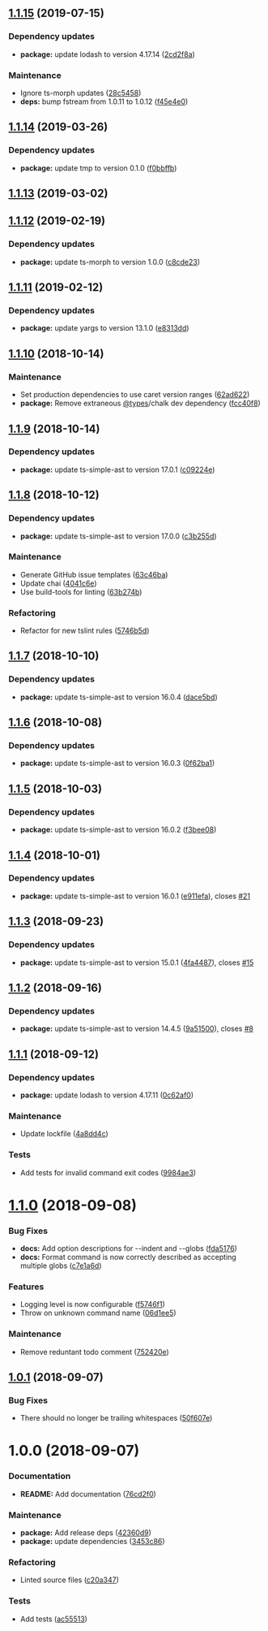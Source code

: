 ## [1.1.15](https://github.com/Alorel/ngx-decorate-preprocessor/compare/1.1.14...1.1.15) (2019-07-15)


### Dependency updates

* **package:** update lodash to version 4.17.14 ([2cd2f8a](https://github.com/Alorel/ngx-decorate-preprocessor/commit/2cd2f8a))


### Maintenance

* Ignore ts-morph updates ([28c5458](https://github.com/Alorel/ngx-decorate-preprocessor/commit/28c5458))
* **deps:** bump fstream from 1.0.11 to 1.0.12 ([f45e4e0](https://github.com/Alorel/ngx-decorate-preprocessor/commit/f45e4e0))

## [1.1.14](https://github.com/Alorel/ngx-decorate-preprocessor/compare/1.1.13...1.1.14) (2019-03-26)


### Dependency updates

* **package:** update tmp to version 0.1.0 ([f0bbffb](https://github.com/Alorel/ngx-decorate-preprocessor/commit/f0bbffb))

## [1.1.13](https://github.com/Alorel/ngx-decorate-preprocessor/compare/1.1.12...1.1.13) (2019-03-02)

## [1.1.12](https://github.com/Alorel/ngx-decorate-preprocessor/compare/1.1.11...1.1.12) (2019-02-19)


### Dependency updates

* **package:** update ts-morph to version 1.0.0 ([c8cde23](https://github.com/Alorel/ngx-decorate-preprocessor/commit/c8cde23))

## [1.1.11](https://github.com/Alorel/ngx-decorate-preprocessor/compare/1.1.10...1.1.11) (2019-02-12)


### Dependency updates

* **package:** update yargs to version 13.1.0 ([e8313dd](https://github.com/Alorel/ngx-decorate-preprocessor/commit/e8313dd))

## [1.1.10](https://github.com/Alorel/ngx-decorate-preprocessor/compare/1.1.9...1.1.10) (2018-10-14)


### Maintenance

* Set production dependencies to use caret version ranges ([62ad622](https://github.com/Alorel/ngx-decorate-preprocessor/commit/62ad622))
* **package:** Remove extraneous [@types](https://github.com/types)/chalk dev dependency ([fcc40f8](https://github.com/Alorel/ngx-decorate-preprocessor/commit/fcc40f8))

## [1.1.9](https://github.com/Alorel/ngx-decorate-preprocessor/compare/1.1.8...1.1.9) (2018-10-14)


### Dependency updates

* **package:** update ts-simple-ast to version 17.0.1 ([c09224e](https://github.com/Alorel/ngx-decorate-preprocessor/commit/c09224e))

## [1.1.8](https://github.com/Alorel/ngx-decorate-preprocessor/compare/1.1.7...1.1.8) (2018-10-12)


### Dependency updates

* **package:** update ts-simple-ast to version 17.0.0 ([c3b255d](https://github.com/Alorel/ngx-decorate-preprocessor/commit/c3b255d))


### Maintenance

* Generate GitHub issue templates ([63c46ba](https://github.com/Alorel/ngx-decorate-preprocessor/commit/63c46ba))
* Update chai ([4041c6e](https://github.com/Alorel/ngx-decorate-preprocessor/commit/4041c6e))
* Use build-tools for linting ([63b274b](https://github.com/Alorel/ngx-decorate-preprocessor/commit/63b274b))


### Refactoring

* Refactor for new tslint rules ([5746b5d](https://github.com/Alorel/ngx-decorate-preprocessor/commit/5746b5d))

## [1.1.7](https://github.com/Alorel/ngx-decorate-preprocessor/compare/1.1.6...1.1.7) (2018-10-10)


### Dependency updates

* **package:** update ts-simple-ast to version 16.0.4 ([dace5bd](https://github.com/Alorel/ngx-decorate-preprocessor/commit/dace5bd))

## [1.1.6](https://github.com/Alorel/ngx-decorate-preprocessor/compare/1.1.5...1.1.6) (2018-10-08)


### Dependency updates

* **package:** update ts-simple-ast to version 16.0.3 ([0f62ba1](https://github.com/Alorel/ngx-decorate-preprocessor/commit/0f62ba1))

## [1.1.5](https://github.com/Alorel/ngx-decorate-preprocessor/compare/1.1.4...1.1.5) (2018-10-03)


### Dependency updates

* **package:** update ts-simple-ast to version 16.0.2 ([f3bee08](https://github.com/Alorel/ngx-decorate-preprocessor/commit/f3bee08))

## [1.1.4](https://github.com/Alorel/ngx-decorate-preprocessor/compare/1.1.3...1.1.4) (2018-10-01)


### Dependency updates

* **package:** update ts-simple-ast to version 16.0.1 ([e911efa](https://github.com/Alorel/ngx-decorate-preprocessor/commit/e911efa)), closes [#21](https://github.com/Alorel/ngx-decorate-preprocessor/issues/21)

## [1.1.3](https://github.com/Alorel/ngx-decorate-preprocessor/compare/1.1.2...1.1.3) (2018-09-23)


### Dependency updates

* **package:** update ts-simple-ast to version 15.0.1 ([4fa4487](https://github.com/Alorel/ngx-decorate-preprocessor/commit/4fa4487)), closes [#15](https://github.com/Alorel/ngx-decorate-preprocessor/issues/15)

## [1.1.2](https://github.com/Alorel/ngx-decorate-preprocessor/compare/1.1.1...1.1.2) (2018-09-16)


### Dependency updates

* **package:** update ts-simple-ast to version 14.4.5 ([9a51500](https://github.com/Alorel/ngx-decorate-preprocessor/commit/9a51500)), closes [#8](https://github.com/Alorel/ngx-decorate-preprocessor/issues/8)

## [1.1.1](https://github.com/Alorel/ngx-decorate-preprocessor/compare/1.1.0...1.1.1) (2018-09-12)


### Dependency updates

* **package:** update lodash to version 4.17.11 ([0c62af0](https://github.com/Alorel/ngx-decorate-preprocessor/commit/0c62af0))


### Maintenance

* Update lockfile ([4a8dd4c](https://github.com/Alorel/ngx-decorate-preprocessor/commit/4a8dd4c))


### Tests

* Add tests for invalid command exit codes ([9984ae3](https://github.com/Alorel/ngx-decorate-preprocessor/commit/9984ae3))

# [1.1.0](https://github.com/Alorel/ngx-decorate-preprocessor/compare/1.0.1...1.1.0) (2018-09-08)


### Bug Fixes

* **docs:** Add option descriptions for --indent and --globs ([fda5176](https://github.com/Alorel/ngx-decorate-preprocessor/commit/fda5176))
* **docs:** Format command is now correctly described as accepting multiple globs ([c7e1a6d](https://github.com/Alorel/ngx-decorate-preprocessor/commit/c7e1a6d))


### Features

* Logging level is now configurable ([f5746f1](https://github.com/Alorel/ngx-decorate-preprocessor/commit/f5746f1))
* Throw on unknown command name ([06d1ee5](https://github.com/Alorel/ngx-decorate-preprocessor/commit/06d1ee5))


### Maintenance

* Remove reduntant todo comment ([752420e](https://github.com/Alorel/ngx-decorate-preprocessor/commit/752420e))

## [1.0.1](https://github.com/Alorel/ngx-decorate-preprocessor/compare/1.0.0...1.0.1) (2018-09-07)


### Bug Fixes

* There should no longer be trailing whitespaces ([50f607e](https://github.com/Alorel/ngx-decorate-preprocessor/commit/50f607e))

# 1.0.0 (2018-09-07)


### Documentation

* **README:** Add documentation ([76cd2f0](https://github.com/Alorel/ngx-decorate-preprocessor/commit/76cd2f0))


### Maintenance

* **package:** Add release deps ([42360d9](https://github.com/Alorel/ngx-decorate-preprocessor/commit/42360d9))
* **package:** update dependencies ([3453c86](https://github.com/Alorel/ngx-decorate-preprocessor/commit/3453c86))


### Refactoring

* Linted source files ([c20a347](https://github.com/Alorel/ngx-decorate-preprocessor/commit/c20a347))


### Tests

* Add tests ([ac55513](https://github.com/Alorel/ngx-decorate-preprocessor/commit/ac55513))
